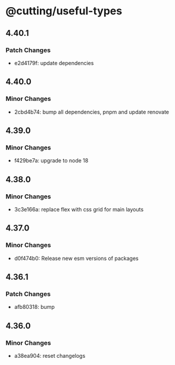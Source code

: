 # @cutting/useful-types

## 4.40.1

### Patch Changes

- e2d4179f: update dependencies

## 4.40.0

### Minor Changes

- 2cbd4b74: bump all dependencies, pnpm and update renovate

## 4.39.0

### Minor Changes

- f429be7a: upgrade to node 18

## 4.38.0

### Minor Changes

- 3c3e166a: replace flex with css grid for main layouts

## 4.37.0

### Minor Changes

- d0f474b0: Release new esm versions of packages

## 4.36.1

### Patch Changes

- afb80318: bump

## 4.36.0

### Minor Changes

- a38ea904: reset changelogs
